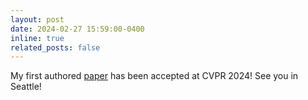 ```yaml
---
layout: post
date: 2024-02-27 15:59:00-0400
inline: true
related_posts: false
---
```


My first authored [paper](https://toshi2k2.github.io/adaptbycomp/) has been accepted at CVPR 2024! See you in Seattle! 
